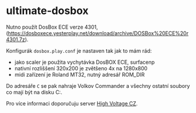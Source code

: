 # ultimate-dosbox

Nutno použít DosBox ECE verze 4301, (https://dosboxece.yesterplay.net/download/archive/DOSBox%20ECE%20r4301.7z).

Konfigurák `dosbox.play.conf` je nastaven tak jak to mám rád:
- jako scaler je použita vychytávka DosBOX ECE, surfacenp
- nativní rozliššení 320x200 je zvětšeno 4x na 1280x800
- midi zařízení je Roland MT32, nutný adresář ROM_DIR

Do adresáře `C` se pak nahraje Volkov Commander a všechny ostatní soubory co mají být na disku C:.

Pro více informaci doporučuju server [High Voltage CZ](https://www.high-voltage.cz/).